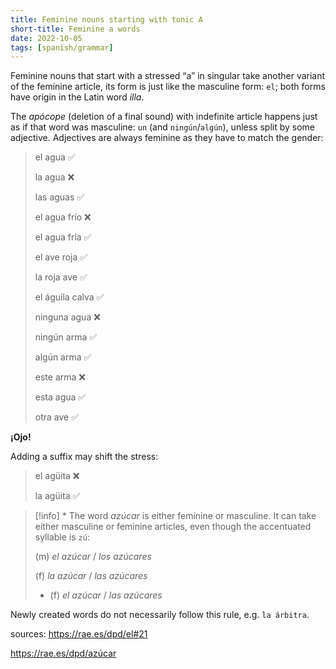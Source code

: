 ```yaml
---
title: Feminine nouns starting with tonic A
short-title: Feminine a words
date: 2022-10-05
tags: [spanish/grammar]
---
```


Feminine nouns that start with a stressed “a” in singular take another variant of the feminine article, its form is just like the masculine form: `el`; both forms have origin in the Latin word *illa*.


The *apócope* (deletion of a final sound) with indefinite article happens just as if that word was masculine: `un` (and `ningún`/`algún`), unless split by some adjective. Adjectives are always feminine as they have to match the gender:


> el agua ✅
> 
> la agua ❌
> 
> las aguas ✅
> 
> el agua frío ❌
> 
> el agua fría ✅
> 
> el ave roja ✅
> 
> la roja ave ✅
> 
> el águila calva ✅
> 
> ninguna agua ❌
> 
> ningún arma ✅
> 
> algún arma ✅
> 
> este arma ❌
> 
> esta agua ✅
> 
> otra ave ✅


**¡Ojo!**


Adding a suffix may shift the stress:

> el agüita ❌
> 
> la agüita ✅


> [!info]
> \* The word *azúcar* is either feminine or masculine. It can take either masculine or feminine articles, even though the accentuated syllable is `zú`:
> 
> (m) *el azúcar* / *los azúcares*
> 
> (f) *la azúcar* / *las azúcares*
> - (f) *el azúcar* / *las azúcares*

Newly created words do not necessarily follow this rule, e.g. `la árbitra`.


sources: https://rae.es/dpd/el#21

https://rae.es/dpd/azúcar
